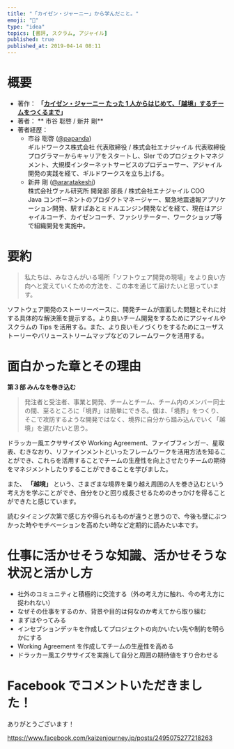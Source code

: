 ```yaml
---
title: "「カイゼン・ジャーニー」から学んだこと。"
emoji: "📖"
type: "idea"
topics: [書評, スクラム, アジャイル]
published: true
published_at: 2019-04-14 08:11
---
```


# 概要

- 著作： **「[カイゼン・ジャーニー たった 1 人からはじめて、「越境」するチームをつくるまで](https://amzn.to/3yd50YF)」**
- 著者： ** 市谷 聡啓 / 新井 剛**
- 著者経歴：
  - 市谷 聡啓 ([@papanda](https://twitter.com/papanda))  
    ギルドワークス株式会社 代表取締役 / 株式会社エナジャイル 代表取締役  
    プログラマーからキャリアをスタートし、Sler でのプロジェクトマネジメント、大規模インターネットサービスのプロデューサー、アジャイル開発の実践を経て、ギルドワークスを立ち上げる。
  - 新井 剛 ([@araratakeshi](https://twitter.com/araratakeshi))  
    株式会社ヴァル研究所 開発部 部長 / 株式会社エナジャイル COO  
    Java コンポーネントのプロダクトマネージャー、緊急地震速報アプリケーション開発、駅すぱあとミドルエンジン開発などを経て、現在はアジャイルコーチ、カイゼンコーチ、ファシリテーター、ワークショップ等で組織開発を実施中。

# 要約

> 私たちは、みなさんがいる場所「ソフトウェア開発の現場」をより良い方向へと変えていくための方法を、この本を通じて届けたいと思っています。

ソフトウェア開発のストーリーベースに、開発チームが直面した問題とそれに対する具体的な解決策を提示する。より良いチーム開発をするためにアジャイルやスクラムの Tips を活用する。また、より良いモノづくりをするためにユーザストーリーやバリューストリームマップなどのフレームワークを活用する。

# 面白かった章とその理由

**第３部 みんなを巻き込む**

> 発注者と受注者、事業と開発、チームとチーム、チーム内のメンバー同士の間、至るところに「境界」は簡単にできる。僕は、「境界」をつくり、そこで攻防するような開発ではなく、境界に自分から踏み込んでいく「越境」を選びたいと思う。

ドラッカー風エクササイズや Working Agreement、ファイブフィンガー、星取表、むきなおり、リファインメントといったフレームワークを活用方法を知ることができ、これらを活用することでチームの生産性を向上させたりチームの期待をマネジメントしたりすることができることを学びました。

また、 **「越境」** という、さまざまな境界を乗り越え周囲の人を巻き込むという考え方を学ぶことができ、自分をひと回り成長させるためのきっかけを得ることができたと感じています。

読むタイミング次第で感じ方や得られるものが違うと思うので、今後も壁にぶつかった時やモチベーションを高めたい時など定期的に読みたい本です。

# 仕事に活かせそうな知識、活かせそうな状況と活かし方

- 社外のコミュニティと積極的に交流する（外の考え方に触れ、今の考え方に捉われない）
- なぜその仕事をするのか、背景や目的は何なのか考えてから取り組む
- まずはやってみる
- インセプションデッキを作成してプロジェクトの向かいたい先や制約を明らかにする
- Working Agreement を作成してチームの生産性を高める
- ドラッカー風エクササイズを実施して自分と周囲の期待値をすり合わせる

# Facebook でコメントいただきました！

ありがとうございます！

https://www.facebook.com/kaizenjourney.jp/posts/2495075277218263
